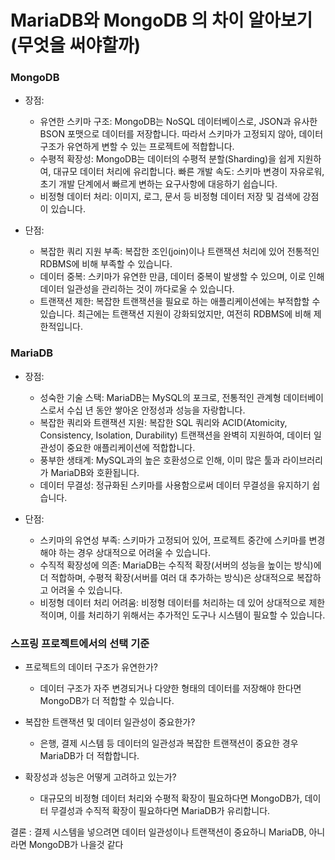 
# MariaDB와 MongoDB 의 차이 알아보기 (무엇을 써야할까)

### MongoDB
- 장점:

    - 유연한 스키마 구조: MongoDB는 NoSQL 데이터베이스로, JSON과 유사한 BSON 포맷으로 데이터를 저장합니다. 따라서 스키마가 고정되지 않아, 데이터 구조가 유연하게 변할 수 있는 프로젝트에 적합합니다.
    - 수평적 확장성: MongoDB는 데이터의 수평적 분할(Sharding)을 쉽게 지원하여, 대규모 데이터 처리에 유리합니다.
빠른 개발 속도: 스키마 변경이 자유로워, 초기 개발 단계에서 빠르게 변하는 요구사항에 대응하기 쉽습니다.
    - 비정형 데이터 처리: 이미지, 로그, 문서 등 비정형 데이터 저장 및 검색에 강점이 있습니다.
- 단점:

    - 복잡한 쿼리 지원 부족: 복잡한 조인(join)이나 트랜잭션 처리에 있어 전통적인 RDBMS에 비해 부족할 수 있습니다.
    - 데이터 중복: 스키마가 유연한 만큼, 데이터 중복이 발생할 수 있으며, 이로 인해 데이터 일관성을 관리하는 것이 까다로울 수 있습니다.
    - 트랜잭션 제한: 복잡한 트랜잭션을 필요로 하는 애플리케이션에는 부적합할 수 있습니다. 최근에는 트랜잭션 지원이 강화되었지만, 여전히 RDBMS에 비해 제한적입니다.

### MariaDB
- 장점:

    - 성숙한 기술 스택: MariaDB는 MySQL의 포크로, 전통적인 관계형 데이터베이스로서 수십 년 동안 쌓아온 안정성과 성능을 자랑합니다.
    - 복잡한 쿼리와 트랜잭션 지원: 복잡한 SQL 쿼리와 ACID(Atomicity, Consistency, Isolation, Durability) 트랜잭션을 완벽히 지원하여, 데이터 일관성이 중요한 애플리케이션에 적합합니다.
    - 풍부한 생태계: MySQL과의 높은 호환성으로 인해, 이미 많은 툴과 라이브러리가 MariaDB와 호환됩니다.
    - 데이터 무결성: 정규화된 스키마를 사용함으로써 데이터 무결성을 유지하기 쉽습니다.

- 단점:

    - 스키마의 유연성 부족: 스키마가 고정되어 있어, 프로젝트 중간에 스키마를 변경해야 하는 경우 상대적으로 어려울 수 있습니다.
    - 수직적 확장성에 의존: MariaDB는 수직적 확장(서버의 성능을 높이는 방식)에 더 적합하며, 수평적 확장(서버를 여러 대 추가하는 방식)은 상대적으로 복잡하고 어려울 수 있습니다.
    - 비정형 데이터 처리 어려움: 비정형 데이터를 처리하는 데 있어 상대적으로 제한적이며, 이를 처리하기 위해서는 추가적인 도구나 시스템이 필요할 수 있습니다.



### 스프링 프로젝트에서의 선택 기준
- 프로젝트의 데이터 구조가 유연한가?

    - 데이터 구조가 자주 변경되거나 다양한 형태의 데이터를 저장해야 한다면 MongoDB가 더 적합할 수 있습니다.
- 복잡한 트랜잭션 및 데이터 일관성이 중요한가?

    - 은행, 결제 시스템 등 데이터의 일관성과 복잡한 트랜잭션이 중요한 경우 MariaDB가 더 적합합니다.
- 확장성과 성능은 어떻게 고려하고 있는가?

    - 대규모의 비정형 데이터 처리와 수평적 확장이 필요하다면 MongoDB가, 데이터 무결성과 수직적 확장이 필요하다면 MariaDB가 유리합니다.


결론 : 결제 시스템을 넣으려면 데이터 일관성이나 트랜잭션이 중요하니 MariaDB, 아니라면 MongoDB가 나을것 같다
